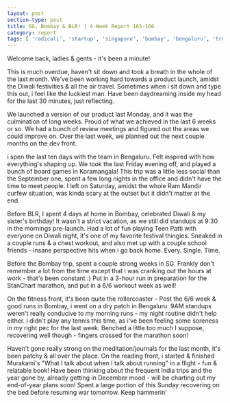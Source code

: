 ```yaml
---
layout: post
section-type: post
title: SG, Bombay & BLR! | 4-Week Report 163-166
category: report
tags: [ 'radicali', 'startup', 'singapore', 'bombay', 'bengaluru', 'travel', 'fitness', 'diwali' ]
---
```


Welcome back, ladies & gents - it's been a minute!

This is much overdue, haven't sit down and took a breath in the whole of the last month. We've been working hard towards a product launch, amidst the Diwali festivities & all the air travel. Sometimes when i sit down and type this out, i feel like the luckiest man. Have been daydreaming inside my head for the last 30 minutes, just reflecting.

We launched a version of our product last Monday, and it was the culmination of long weeks. Proud of what we achieved in the last 6 weeks or so. We had a bunch of review meetings and figured out the areas we could improve on. Over the last week, we planned out the next couple months on the dev front.

i spen the last ten days with the team in Bengaluru. Felt inspired with how everything's shaping up. We took the last Friday evening off, and played a bunch of board games in Koramangala! This trip was a little less social than the September one, spent a few long nights in the office and didn't have the time to meet people. I left on Saturday, amidst the whole Ram Mandir curfew situation, was kinda scary at the outset but it didn't matter at the end. 

Before BLR, I spent 4 days at home in Bombay, celebrated Diwali & my sister's birthday! It wasn't a strict vacation, as we still did standups at 9:30 in the mornings pre-launch. Had a lot of fun playing Teen Patti with everyone on Diwali night, it's one of my favorite festival thingies. Sneaked in a couple runs & a chest workout, and also met up with a couple school friends - insane perspective hits when i go back home. Every. Single. Time.

Before the Bombay trip, spent a couple strong weeks in SG. Frankly don't remember a lot from the time except that i was cranking out the hours at work - that's been constant :) Put in a 3-hour run in preparation for the StanChart marathon, and put in a 6/6 workout week as well! 

On the fitness front, it's been quite the rollercoaster - Post the 6/6 week & good runs in Bombay, i went on a dry patch in Bengaluru. 9AM standups weren't really conducive to my morning runs - my night routine didn't help either. i didn't play any tennis this time, as i've been feeling some soreness in my right pec for the last week. Benched a little too much I suppose, recovering well though - fingers crossed for the marathon soon!

Haven't gone really strong on the meditation/journals for the last month, it's been patchy & all over the place. On the reading front, i started & finished Murakami's "What I talk about when I talk about running" in a flight - fun & relatable book! Have been thinking about the frequent India trips and the year gone by, already getting in December mood - will be charting out my end-of-year plans soon! Spent a large portion of this Sunday recovering on the bed before resuming war tomorrow. Keep hammerin'
